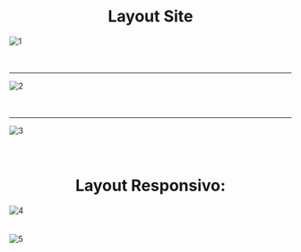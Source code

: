 # <div align="center"> Layout Site </div>
![1](https://user-images.githubusercontent.com/86329011/205512371-5bdc652e-24c6-4fb9-8f52-90802ea4ba73.PNG)<br><br><br><hr>
![2](https://user-images.githubusercontent.com/86329011/205512375-8c469ee6-5579-42f1-b7a0-0b091df9f769.PNG)<br><br><br><hr>
![3](https://user-images.githubusercontent.com/86329011/205512376-7e54ca96-a9df-42ec-a460-07d4cf001cc7.PNG)<br><br><br>
# <div align="center">  Layout Responsivo: </div>
![4](https://user-images.githubusercontent.com/86329011/205512519-8a8c8ba7-7c6e-407d-9ee3-31cd6d51421c.PNG)<br><br><br>
![5](https://user-images.githubusercontent.com/86329011/205512520-461e2bed-d505-4c66-a91d-7dedf7522857.PNG)

